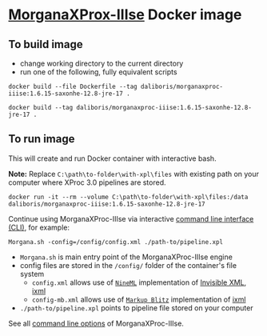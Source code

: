 # [MorganaXProx-IIIse](https://www.xml-project.com/morganaxproc-iiise.html) Docker image

## To build image

- change working directory to the current directory
- run one of the following, fully equivalent scripts   

```script
docker build --file Dockerfile --tag daliboris/morganaxproc-iiise:1.6.15-saxonhe-12.8-jre-17 .
``` 

```script
docker build --tag daliboris/morganaxproc-iiise:1.6.15-saxonhe-12.8-jre-17 .
``` 


## To run image

This will create and run Docker container with interactive bash.

**Note:** Replace `C:\path\to-folder\with-xpl\files` with existing path on your computer where XProc 3.0 pipelines are stored.

```script
docker run -it --rm --volume C:\path\to-folder\with-xpl\files:/data daliboris/morganaxproc-iiise:1.6.15-saxonhe-12.8-jre-17
```

Continue using MorganaXProc-IIIse via interactive [command line interface (CLI)](https://www.xml-project.com/manual/index.html), for example:

```script
Morgana.sh -config=/config/config.xml ./path-to/pipeline.xpl
```

- `Morgana.sh` is main entry point of the MorganaXProc-IIIse engine
- config files are stored in the `/config/` folder of the container's file system
  - `config.xml` allows use of [`NineML`](https://docs.nineml.org/current/) implementation of [Invisible XML, ixml](https://invisiblexml.org)
  - `config-mb.xml` allows use of [`Markup Blitz`](https://github.com/GuntherRademacher/markup-blitz) implementation of [ixml](https://invisiblexml.org)
- `./path-to/pipeline.xpl` points to pipeline file stored on your computer

See all [command line options](https://www.xml-project.com/manual/index.html) of MorganaXProc-IIIse.
